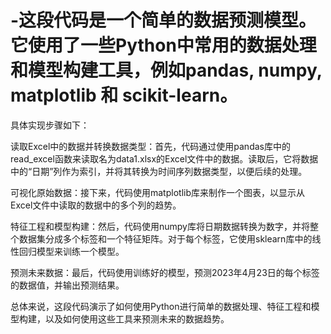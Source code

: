 # -这段代码是一个简单的数据预测模型。它使用了一些Python中常用的数据处理和模型构建工具，例如pandas, numpy, matplotlib 和 scikit-learn。

具体实现步骤如下：

读取Excel中的数据并转换数据类型：首先，代码通过使用pandas库中的read_excel函数来读取名为data1.xlsx的Excel文件中的数据。读取后，它将数据中的“日期”列作为索引，并将其转换为时间序列数据类型，以便后续的处理。

可视化原始数据：接下来，代码使用matplotlib库来制作一个图表，以显示从Excel文件中读取的数据中的多个列的趋势。

特征工程和模型构建：然后，代码使用numpy库将日期数据转换为数字，并将整个数据集分成多个标签和一个特征矩阵。对于每个标签，它使用sklearn库中的线性回归模型来训练一个模型。

预测未来数据：最后，代码使用训练好的模型，预测2023年4月23日的每个标签的数据值，并输出预测结果。

总体来说，这段代码演示了如何使用Python进行简单的数据处理、特征工程和模型构建，以及如何使用这些工具来预测未来的数据趋势。
